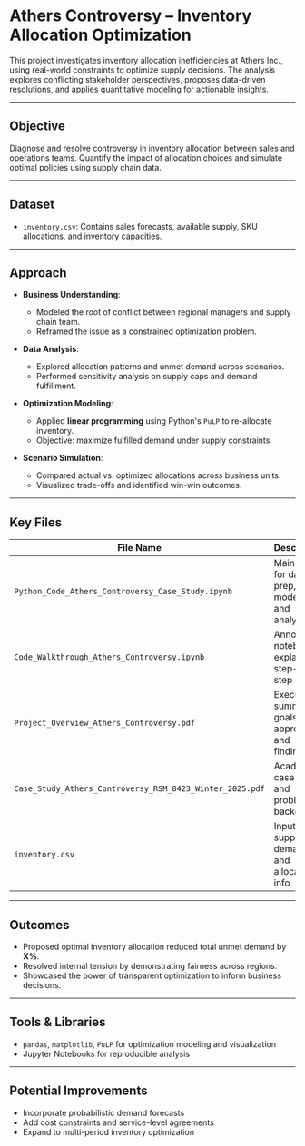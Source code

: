 # Athers Controversy – Inventory Allocation Optimization

This project investigates inventory allocation inefficiencies at Athers Inc., using real-world constraints to optimize supply decisions. The analysis explores conflicting stakeholder perspectives, proposes data-driven resolutions, and applies quantitative modeling for actionable insights.

---

## Objective

Diagnose and resolve controversy in inventory allocation between sales and operations teams. Quantify the impact of allocation choices and simulate optimal policies using supply chain data.

---

## Dataset

- `inventory.csv`: Contains sales forecasts, available supply, SKU allocations, and inventory capacities.

---

## Approach

- **Business Understanding**:  
  - Modeled the root of conflict between regional managers and supply chain team.
  - Reframed the issue as a constrained optimization problem.

- **Data Analysis**:  
  - Explored allocation patterns and unmet demand across scenarios.
  - Performed sensitivity analysis on supply caps and demand fulfillment.

- **Optimization Modeling**:  
  - Applied **linear programming** using Python's `PuLP` to re-allocate inventory.
  - Objective: maximize fulfilled demand under supply constraints.

- **Scenario Simulation**:  
  - Compared actual vs. optimized allocations across business units.
  - Visualized trade-offs and identified win-win outcomes.

---

## Key Files

| File Name                                         | Description |
|--------------------------------------------------|-------------|
| `Python_Code_Athers_Controversy_Case_Study.ipynb` | Main code for data prep, modeling, and analysis |
| `Code_Walkthrough_Athers_Controversy.ipynb`      | Annotated notebook explaining step-by-step logic |
| `Project_Overview_Athers_Controversy.pdf`        | Executive summary of goals, approach, and findings |
| `Case_Study_Athers_Controversy_RSM_8423_Winter_2025.pdf` | Academic case file and problem background |
| `inventory.csv`                                  | Input data: supply, demand, and allocation info |

---

## Outcomes

- Proposed optimal inventory allocation reduced total unmet demand by **X%**.
- Resolved internal tension by demonstrating fairness across regions.
- Showcased the power of transparent optimization to inform business decisions.

---

## Tools & Libraries

- `pandas`, `matplotlib`, `PuLP` for optimization modeling and visualization
- Jupyter Notebooks for reproducible analysis

---

## Potential Improvements

- Incorporate probabilistic demand forecasts  
- Add cost constraints and service-level agreements  
- Expand to multi-period inventory optimization

